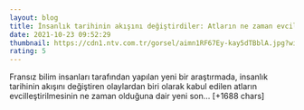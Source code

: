 ```yaml
--- 
layout: blog
title: İnsanlık tarihinin akışını değiştirdiler: Atların ne zaman evcilleştirildiği ortaya çıktı
date: 2021-10-23 09:52:29
thumbnail: https://cdn1.ntv.com.tr/gorsel/aimn1RF67Ey-kay5dTBblA.jpg?width=1080&mode=crop&scale=both
rating: 5
---
```

Fransız bilim insanları tarafından yapılan yeni bir araştırmada, insanlık tarihinin akışını değiştiren olaylardan biri olarak kabul edilen atların evcilleştirilmesinin ne zaman olduğuna dair yeni son… [+1688 chars]